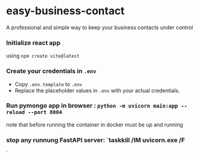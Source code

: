 # easy-business-contact
A professional and simple way to keep your business contacts under control
### Initialize react app
using `npm create vite@latest`
### Create your credentials in `.env`
+ Copy `.env.template` to `.env`
+ Replace the placeholder values in `.env` with your actual credentials.
### Run pymongo app in browser : `python -m uvicorn main:app --reload --port 8004`
note that before running the container in docker must be up and running
### stop any runnung FastAPI server: `taskkill /IM uvicorn.exe /F
`
